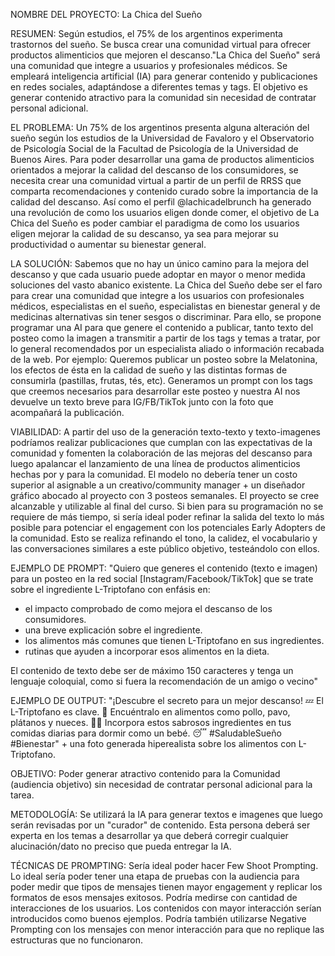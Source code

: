 NOMBRE DEL PROYECTO: La Chica del Sueño

RESUMEN: Según estudios, el 75% de los argentinos experimenta trastornos del sueño. Se busca crear una comunidad virtual para ofrecer productos alimenticios que mejoren el descanso."La Chica del Sueño" será una comunidad que integre a usuarios y profesionales médicos. Se empleará inteligencia artificial (IA) para generar contenido y publicaciones en redes sociales, adaptándose a diferentes temas y tags. El objetivo es generar contenido atractivo para la comunidad sin necesidad de contratar personal adicional.

EL PROBLEMA: Un 75% de los argentinos presenta alguna alteración del sueño según los estudios de la Universidad de Favaloro y el Observatorio de Psicología Social de la Facultad de Psicología de la Universidad de Buenos Aires.
Para poder desarrollar una gama de productos alimenticios orientados a mejorar la calidad del descanso de los consumidores, se necesita crear una comunidad virtual a partir de un perfil de RRSS que comparta recomendaciones y contenido curado sobre la importancia de la calidad del descanso. 
Así como el perfil @lachicadelbrunch ha generado una revolución de como los usuarios eligen donde comer, el objetivo de La Chica del Sueño es poder cambiar el paradigma de como los usuarios eligen mejorar la calidad de su descanso, ya sea para mejorar su productividad o aumentar su bienestar general.

LA SOLUCIÓN: Sabemos que no hay un único camino para la mejora del descanso y que cada usuario puede adoptar en mayor o menor medida soluciones del vasto abanico existente. 
La Chica del Sueño debe ser el faro para crear una comunidad que integre a los usuarios con profesionales médicos, especialistas en el sueño, especialistas en bienestar general y de medicinas alternativas sin tener sesgos o discriminar. 
Para ello, se propone programar una AI para que genere el contenido a publicar, tanto texto del posteo como la imagen a transmitir a partir de los tags y temas a tratar, por lo general recomendados por un especialista aliado o información recabada de la web.
Por ejemplo: Queremos publicar un posteo sobre la Melatonina, los efectos de ésta en la calidad de sueño y las distintas formas de consumirla (pastillas, frutas, tés, etc). Generamos un prompt con los tags que creemos necesarios para desarrollar este posteo y nuestra AI nos devuelve un texto breve para IG/FB/TikTok junto con la foto que acompañará la publicación.

VIABILIDAD: A partir del uso de la generación texto-texto y texto-imagenes podríamos realizar publicaciones que cumplan con las expectativas de la comunidad y fomenten la colaboración de las mejoras del descanso para luego apalancar el lanzamiento de una línea de productos alimenticios hechas por y para la comunidad. 
El modelo no debería tener un costo superior al asignable a un creativo/community manager + un diseñador gráfico abocado al proyecto con 3 posteos semanales.
El proyecto se cree alcanzable y utilizable al final del curso. 
Si bien para su programación no se requiere de más tiempo, si sería ideal poder refinar la salida del texto lo más posible para potenciar el engagement con los potenciales Early Adopters de la comunidad. Esto se realiza refinando el tono, la calidez, el vocabulario y las conversaciones similares a este público objetivo, testeándolo con ellos.

EJEMPLO DE PROMPT: "Quiero que generes el contenido (texto e imagen) para un posteo en la red social [Instagram/Facebook/TikTok] que se trate sobre el ingrediente L-Triptofano con enfásis en:
- el impacto comprobado de como mejora el descanso de los consumidores.
- una breve explicación sobre el ingrediente.
- los alimentos más comunes que tienen L-Triptofano en sus ingredientes.
- rutinas que ayuden a incorporar esos alimentos en la dieta.

El contenido de texto debe ser de máximo 150 caracteres y tenga un lenguaje coloquial, como si fuera la recomendación de un amigo o vecino"

EJEMPLO DE OUTPUT: "¡Descubre el secreto para un mejor descanso! 💤 El L-Triptofano es clave. 🌟 Encuéntralo en alimentos como pollo, pavo, plátanos y nueces. 🍗🍌 Incorpora estos sabrosos ingredientes en tus comidas diarias para dormir como un bebé. 😴 #SaludableSueño #Bienestar" + una foto generada hiperealista sobre los alimentos con L-Triptofano.

OBJETIVO: Poder generar atractivo contenido para la Comunidad (audiencia objetivo) sin necesidad de contratar personal adicional para la tarea.

METODOLOGÍA: Se utilizará la IA para generar textos e imagenes que luego serán revisadas por un "curador" de contenido. Esta persona deberá ser experta en los temas a desarrollar ya que deberá corregir cualquier alucinación/dato no preciso que pueda entregar la IA.

TÉCNICAS DE PROMPTING: Sería ideal poder hacer Few Shoot Prompting. Lo ideal sería poder tener una etapa de pruebas con la audiencia para poder medir que tipos de mensajes tienen mayor engagement y replicar los formatos de esos mensajes exitosos. Podría medirse con cantidad de interacciones de los usuarios. Los contenidos con mayor interacción serían introducidos como buenos ejemplos. Podría también utilizarse Negative Prompting con los mensajes con menor interacción para que no replique las estructuras que no funcionaron.
